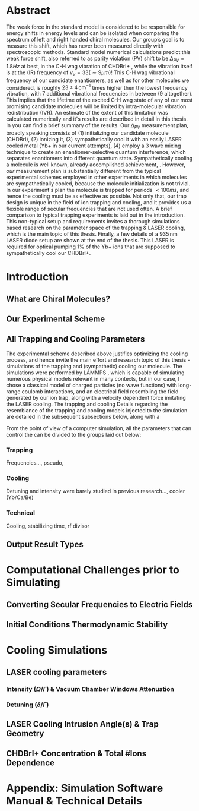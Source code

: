 # Abstract
The weak force in the standard model is considered to be responsible for energy shifts in energy levels and can be isolated when comparing the spectrum of left and right handed chiral molecules. Our group’s goal is to measure this shift, which has never been measured directly with spectroscopic methods.
Standard model numerical calculations predict this weak force shift, also referred to as parity violation (PV) shift to be $\Delta_{PV} = 1.8Hz$ at best, in the C-H wag vibration of CHDBrI+ <!-- Cite-->, while the vibration itself is at the (IR) frequency of $\nu_v = 33 (\sim 9 \mu m)$! This C-H wag vibrational frequency of our candidate enantiomers, as well as for other molecules we considered, is roughly $23\pm 4 \,\mathrm{cm^{-1}}$ times higher then the lowest frequency vibration, with 7 additional vibrational frequencies in between (9 altogether). This implies that the lifetime of the excited C-H wag state of any of our most promising candidate molecules will be limited by intra-molecular vibration redistribution (IVR). An estimate of the extent of this limitation was calculated numerically and it's results are described in detail in this thesis. In <!-- cite https://doi.org/10.1063/5.0163641--> you can find a brief summary of the results.
Our $\Delta_{PV}$ measurement plan, broadly speaking consists of (1) initializing our candidate molecule (CHDBrI), (2) ionizing it, (3) sympathetically cool it with an easily LASER cooled metal (Yb+ in our current attempts), (4) employ a 3 wave mixing technique to create an enantiomer-selective quantum interference, which separates enantiomers into different quantum state. <!-- Cite Itay's thesis, or our group's articles, an article about sympathetic cooling--> Sympathetically cooling a molecule is well known, already accomplished achievement, <!-- Cite a few examples -->. However, _our_ measurement plan is substantially different from the typical experimental schemes employed in other experiments in which molecules are sympathetically cooled, because the molecule initialization is not trivial. In our experiment's plan the molecule is trapped for periods $<100ms$, and hence the cooling must be as effective as possible. Not only that, our trap design is unique in the field of ion trapping and cooling, and it provides us a flexible range of secular frequencies that are not used often. A brief comparison to typical trapping experiments is laid out in the introduction. <!--hyperlink--> This non-typical setup and requirements invites a thorough simulations based research on the parameter space of the trapping & LASER cooling, which is the main topic of this thesis.
Finally, a few details of a $935\,\mathrm{nm}$ LASER diode setup are shown at the end of the thesis. This LASER is required for optical pumping 1% of the Yb+ ions that are supposed to sympathetically cool our CHDBrI+.
# Introduction
## What are Chiral Molecules?
<!-- Slightly copy from Itay Erez's thesis? Or simply cite it? -->
<!-- Explain in more detail about our candidates and from there talk about IVR -->
## Our Experimental Scheme
<!-- Explain about our the general scheme, or cite something? -->
<!-- Explain about our ion trap in details, especially details relevant to the velocity / kinetic energy resolution required and hence the maximal temperatures required.-->
<!-- Show the level diagram for Yb+ and from there justify the need for a 935nm LASER -->
<!-- Comparison to typical molecular ion trapping setups -->
## All Trapping and Cooling Parameters
The experimental scheme described above justifies optimizing the cooling process, and hence invite the main effort and research topic of this thesis - simulations of the trapping and (sympathetic) cooling our molecule. The simulations were performed by LAMMPS <!--Cite-->, which is capable of simulating numerous physical models relevant in many contexts, but in our case, I chose a classical model of charged particles (no wave functions) with long-range coulomb interactions, and an electrical field resembling the field generated by our ion trap, along with a velocity dependent force imitating the LASER cooling.
The trapping and cooling Details regarding the resemblance of the trapping and cooling models injected to the simulation are detailed in the subsequent subsections below, along with a 

From the point of view of a computer simulation, all the parameters that can control the can be divided to the groups laid out below:
### Trapping
Frequencies..., pseudo, 
### Cooling
Detuning and intensity were barely studied in previous research..., cooler (Yb/Ca/Be)
<!-- Mention the relation of intensity to mW/cm^2-->
<!-- Mention theory best explained at Dan Steck's stuff.-->
<!-- Explain how-->
### Technical
Cooling, stabilizing time, rf divisor 
<!-- Mention the challenge of initializing the system in a thermodynamic stable condition -->
<!-- Put all the onenote's technical challenges related content here -->
## Output Result Types
<!-- What kind of scalar results from the measurements are of interest to us? T_final, T_middle etc, mention also the cloud sizes and the relation to the experiment's measurement methods -->
<!-- Naturally, explain the behavior of the cooling regimes etc. -->
# Computational Challenges prior to Simulating
## Converting Secular Frequencies to Electric Fields
## Initial Conditions Thermodynamic Stability
# Cooling Simulations
## LASER cooling parameters
<!-- Show graph of optimal delta and intensity parameters -->
### Intensity ($\Omega/\Gamma$) & Vacuum Chamber Windows Attenuation
### Detuning ($\delta/\Gamma$)
## LASER Cooling Intrusion Angle(s) & Trap Geometry
## CHDBrI+ Concentration & Total #Ions Dependence
# Appendix: Simulation Software Manual & Technical Details
<!--stackedit_data:
eyJoaXN0b3J5IjpbLTMwNjY3OTcxMywtMTAxMjY5ODg5OCwtMT
c4NzI3NjY5NSwtMTk0ODg0ODk3LDEwMjEzODkxMjEsLTExNzg0
OTAxOTYsLTk2NzQzNTY4MSwtMTU5ODIyMywxMTc3NjgxNzgsLT
Q0NjMxNTU2NywxMTM2ODk3OTI3LDI0ODgzNTIyOSwtNTUwMzI1
NDEzLC0xMTI2MzM5OTk0LDEwMDU3ODY3NzgsLTEzNDcxMDcwNT
csLTYwNDA2MzAxLC0zNjg2NjA4ODcsLTEyNjEyMzAwMzcsNTQx
NTA1NDgwXX0=
-->